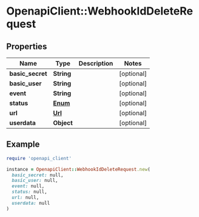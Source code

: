 # OpenapiClient::WebhookIdDeleteRequest

## Properties

| Name | Type | Description | Notes |
| ---- | ---- | ----------- | ----- |
| **basic_secret** | **String** |  | [optional] |
| **basic_user** | **String** |  | [optional] |
| **event** | **String** |  | [optional] |
| **status** | [**Enum**](Enum.md) |  | [optional] |
| **url** | [**Url**](Url.md) |  | [optional] |
| **userdata** | **Object** |  | [optional] |

## Example

```ruby
require 'openapi_client'

instance = OpenapiClient::WebhookIdDeleteRequest.new(
  basic_secret: null,
  basic_user: null,
  event: null,
  status: null,
  url: null,
  userdata: null
)
```

